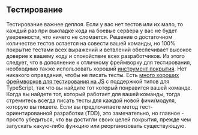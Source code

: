 ## Тестирование

Тестирование важнее деплоя. Если у вас нет тестов или их мало, то каждый раз при выкладке кода на боевые сервера у вас не будет уверенности, что ничего не сломается.
Решение о достаточном количестве тестов остается на совести вашей команды, но 100% покрытие тестами всех выражений и ветвлений обеспечивает высокое доверие к вашему коду и спокойствие всех разработчиков. Из этого следует, что в дополнение к отличному фреймворку для тестирования, необходимо также использовать хороший [инструмент покрытия](https://github.com/gotwarlost/istanbul).
Нет никакого оправдания, чтобы не писать тесты. Есть [много хороших фреймворков для тестирования на JS](http://jstherightway.org/#testing-tools) с поддержкой типов для TypeScript, так что вы найдите тот который понравится вашей команде. Когда вы найдете тот, который работает для вашей команды, тогда стремитесь всегда писать тесты для каждой новой фичи/модуля, которую вы пишете. Если вы предпочитаете метод тест-ориентированной разработки \(TDD\), это замечательно, но главное - просто убедиться, что вы достигли своих целей покрытия, прежде чем запускать какую-либо функцию или реорганизовать существующую.  
